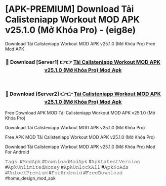# [APK-PREMIUM] Download Tải Calisteniapp Workout MOD APK v25.1.0 (Mở Khóa Pro) - (eig8e)
Download Tải Calisteniapp Workout MOD APK v25.1.0 (Mở Khóa Pro) Free Mod APK

<div align="center">
<h3>🔴 Download [Server1] 👉👉 <a href="https://apk-comot.site?title=Tải_Calisteniapp_Workout_MOD_APK_v25.1.0_(Mở_Khóa_Pro)">Tải Calisteniapp Workout MOD APK v25.1.0 (Mở Khóa Pro) Mod Apk</a></h3><br>

<h3>🔴 Download [Server2] 👉👉 <a href="https://apk-comot.site?title=Tải_Calisteniapp_Workout_MOD_APK_v25.1.0_(Mở_Khóa_Pro)">Tải Calisteniapp Workout MOD APK v25.1.0 (Mở Khóa Pro) Mod Apk</a></h3>
</div>


Free Download APK MOD Tải Calisteniapp Workout MOD APK v25.1.0 (Mở Khóa Pro)

Download Tải Calisteniapp Workout MOD APK v25.1.0 (Mở Khóa Pro) 

Free APK MOD Tải Calisteniapp Workout MOD APK v25.1.0 (Mở Khóa Pro) 

Download Tải Calisteniapp Workout MOD APK v25.1.0 (Mở Khóa Pro) Mod For Android

𝚃𝚊𝚐𝚜: #𝙼𝚘𝚍𝙰𝚙𝚔 #𝙳𝚘𝚠𝚗𝚕𝚘𝚊𝚍𝙼𝚘𝚍𝙰𝚙𝚔 #𝙰𝚙𝚔𝙻𝚊𝚝𝚎𝚜𝚝𝚅𝚎𝚛𝚜𝚒𝚘𝚗 #𝙰𝚙𝚔𝚄𝚗𝚕𝚒𝚖𝚒𝚝𝚎𝚍𝙼𝚘𝚗𝚎𝚢 #𝙰𝚙𝚔𝚄𝚗𝚕𝚘𝚌𝚔𝙰𝚕𝚕 #𝙰𝚙𝚔𝙽𝚘𝙰𝚍𝚜 #𝚄𝚗𝚕𝚘𝚌𝚔𝙿𝚛𝚎𝚖𝚒𝚞𝚖 #𝙵𝚘𝚛𝙰𝚗𝚍𝚛𝚘𝚒𝚍 #𝙵𝚛𝚎𝚎𝙳𝚘𝚠𝚗𝚕𝚘𝚊𝚍 #home_design_mod_apk